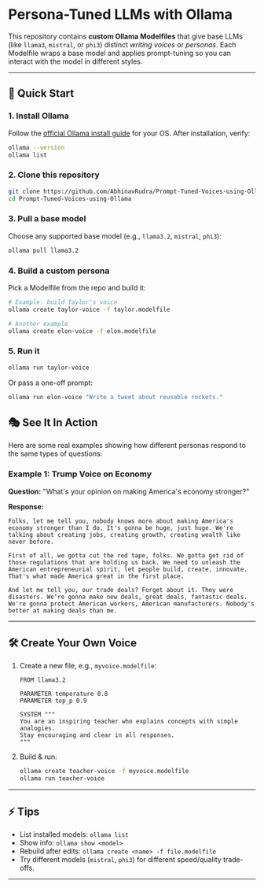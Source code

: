 # Persona-Tuned LLMs with Ollama

This repository contains **custom Ollama Modelfiles** that give base LLMs (like `llama3`, `mistral`, or `phi3`) distinct *writing voices* or *personas*.
Each Modelfile wraps a base model and applies prompt-tuning so you can interact with the model in different styles.

---

## 🚀 Quick Start

### 1. Install Ollama

Follow the [official Ollama install guide](https://ollama.com/download) for your OS.
After installation, verify:

```bash
ollama --version
ollama list
```

### 2. Clone this repository

```bash
git clone https://github.com/AbhinavRudra/Prompt-Tuned-Voices-using-Ollama
cd Prompt-Tuned-Voices-using-Ollama
```

### 3. Pull a base model

Choose any supported base model (e.g., `llama3.2`, `mistral`, `phi3`):

```bash
ollama pull llama3.2
```

### 4. Build a custom persona

Pick a Modelfile from the repo and build it:

```bash
# Example: build Taylor's voice
ollama create taylor-voice -f taylor.modelfile

# Another example
ollama create elon-voice -f elon.modelfile
```

### 5. Run it

```bash
ollama run taylor-voice
```

Or pass a one-off prompt:

```bash
ollama run elon-voice "Write a tweet about reusable rockets."
```

## 🎭 See It In Action

Here are some real examples showing how different personas respond to the same types of questions:

### Example 1: Trump Voice on Economy
**Question:** "What's your opinion on making America's economy stronger?"

**Response:**
```
Folks, let me tell you, nobody knows more about making America's economy stronger than I do. It's gonna be huge, just huge. We're talking about creating jobs, creating growth, creating wealth like never before.

First of all, we gotta cut the red tape, folks. We gotta get rid of those regulations that are holding us back. We need to unleash the American entrepreneurial spirit, let people build, create, innovate. That's what made America great in the first place.

And let me tell you, our trade deals? Forget about it. They were disasters. We're gonna make new deals, great deals, fantastic deals. We're gonna protect American workers, American manufacturers. Nobody's better at making deals than me.
```

---

## 🛠 Create Your Own Voice

1. Create a new file, e.g., `myvoice.modelfile`:

   ```text
   FROM llama3.2

   PARAMETER temperature 0.8
   PARAMETER top_p 0.9

   SYSTEM """
   You are an inspiring teacher who explains concepts with simple analogies.
   Stay encouraging and clear in all responses.
   """
   ```

2. Build & run:

   ```bash
   ollama create teacher-voice -f myvoice.modelfile
   ollama run teacher-voice
   ```

---

## ⚡ Tips

* List installed models: `ollama list`
* Show info: `ollama show <model>`
* Rebuild after edits: `ollama create <name> -f file.modelfile`
* Try different models (`mistral`, `phi3`) for different speed/quality trade-offs.

---
